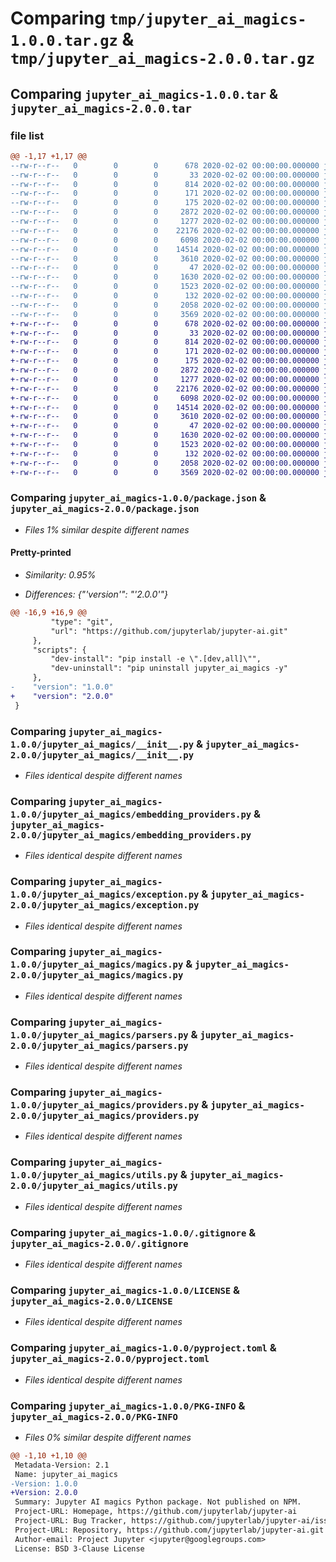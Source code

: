 # Comparing `tmp/jupyter_ai_magics-1.0.0.tar.gz` & `tmp/jupyter_ai_magics-2.0.0.tar.gz`

## Comparing `jupyter_ai_magics-1.0.0.tar` & `jupyter_ai_magics-2.0.0.tar`

### file list

```diff
@@ -1,17 +1,17 @@
--rw-r--r--   0        0        0      678 2020-02-02 00:00:00.000000 jupyter_ai_magics-1.0.0/package.json
--rw-r--r--   0        0        0       33 2020-02-02 00:00:00.000000 jupyter_ai_magics-1.0.0/setup.py
--rw-r--r--   0        0        0      814 2020-02-02 00:00:00.000000 jupyter_ai_magics-1.0.0/jupyter_ai_magics/__init__.py
--rw-r--r--   0        0        0      171 2020-02-02 00:00:00.000000 jupyter_ai_magics-1.0.0/jupyter_ai_magics/_version.py
--rw-r--r--   0        0        0      175 2020-02-02 00:00:00.000000 jupyter_ai_magics-1.0.0/jupyter_ai_magics/aliases.py
--rw-r--r--   0        0        0     2872 2020-02-02 00:00:00.000000 jupyter_ai_magics-1.0.0/jupyter_ai_magics/embedding_providers.py
--rw-r--r--   0        0        0     1277 2020-02-02 00:00:00.000000 jupyter_ai_magics-1.0.0/jupyter_ai_magics/exception.py
--rw-r--r--   0        0        0    22176 2020-02-02 00:00:00.000000 jupyter_ai_magics-1.0.0/jupyter_ai_magics/magics.py
--rw-r--r--   0        0        0     6098 2020-02-02 00:00:00.000000 jupyter_ai_magics-1.0.0/jupyter_ai_magics/parsers.py
--rw-r--r--   0        0        0    14514 2020-02-02 00:00:00.000000 jupyter_ai_magics-1.0.0/jupyter_ai_magics/providers.py
--rw-r--r--   0        0        0     3610 2020-02-02 00:00:00.000000 jupyter_ai_magics-1.0.0/jupyter_ai_magics/utils.py
--rw-r--r--   0        0        0       47 2020-02-02 00:00:00.000000 jupyter_ai_magics-1.0.0/jupyter_ai_magics/tests/__init__.py
--rw-r--r--   0        0        0     1630 2020-02-02 00:00:00.000000 jupyter_ai_magics-1.0.0/.gitignore
--rw-r--r--   0        0        0     1523 2020-02-02 00:00:00.000000 jupyter_ai_magics-1.0.0/LICENSE
--rw-r--r--   0        0        0      132 2020-02-02 00:00:00.000000 jupyter_ai_magics-1.0.0/README.md
--rw-r--r--   0        0        0     2058 2020-02-02 00:00:00.000000 jupyter_ai_magics-1.0.0/pyproject.toml
--rw-r--r--   0        0        0     3569 2020-02-02 00:00:00.000000 jupyter_ai_magics-1.0.0/PKG-INFO
+-rw-r--r--   0        0        0      678 2020-02-02 00:00:00.000000 jupyter_ai_magics-2.0.0/package.json
+-rw-r--r--   0        0        0       33 2020-02-02 00:00:00.000000 jupyter_ai_magics-2.0.0/setup.py
+-rw-r--r--   0        0        0      814 2020-02-02 00:00:00.000000 jupyter_ai_magics-2.0.0/jupyter_ai_magics/__init__.py
+-rw-r--r--   0        0        0      171 2020-02-02 00:00:00.000000 jupyter_ai_magics-2.0.0/jupyter_ai_magics/_version.py
+-rw-r--r--   0        0        0      175 2020-02-02 00:00:00.000000 jupyter_ai_magics-2.0.0/jupyter_ai_magics/aliases.py
+-rw-r--r--   0        0        0     2872 2020-02-02 00:00:00.000000 jupyter_ai_magics-2.0.0/jupyter_ai_magics/embedding_providers.py
+-rw-r--r--   0        0        0     1277 2020-02-02 00:00:00.000000 jupyter_ai_magics-2.0.0/jupyter_ai_magics/exception.py
+-rw-r--r--   0        0        0    22176 2020-02-02 00:00:00.000000 jupyter_ai_magics-2.0.0/jupyter_ai_magics/magics.py
+-rw-r--r--   0        0        0     6098 2020-02-02 00:00:00.000000 jupyter_ai_magics-2.0.0/jupyter_ai_magics/parsers.py
+-rw-r--r--   0        0        0    14514 2020-02-02 00:00:00.000000 jupyter_ai_magics-2.0.0/jupyter_ai_magics/providers.py
+-rw-r--r--   0        0        0     3610 2020-02-02 00:00:00.000000 jupyter_ai_magics-2.0.0/jupyter_ai_magics/utils.py
+-rw-r--r--   0        0        0       47 2020-02-02 00:00:00.000000 jupyter_ai_magics-2.0.0/jupyter_ai_magics/tests/__init__.py
+-rw-r--r--   0        0        0     1630 2020-02-02 00:00:00.000000 jupyter_ai_magics-2.0.0/.gitignore
+-rw-r--r--   0        0        0     1523 2020-02-02 00:00:00.000000 jupyter_ai_magics-2.0.0/LICENSE
+-rw-r--r--   0        0        0      132 2020-02-02 00:00:00.000000 jupyter_ai_magics-2.0.0/README.md
+-rw-r--r--   0        0        0     2058 2020-02-02 00:00:00.000000 jupyter_ai_magics-2.0.0/pyproject.toml
+-rw-r--r--   0        0        0     3569 2020-02-02 00:00:00.000000 jupyter_ai_magics-2.0.0/PKG-INFO
```

### Comparing `jupyter_ai_magics-1.0.0/package.json` & `jupyter_ai_magics-2.0.0/package.json`

 * *Files 1% similar despite different names*

#### Pretty-printed

 * *Similarity: 0.95%*

 * *Differences: {"'version'": "'2.0.0'"}*

```diff
@@ -16,9 +16,9 @@
         "type": "git",
         "url": "https://github.com/jupyterlab/jupyter-ai.git"
     },
     "scripts": {
         "dev-install": "pip install -e \".[dev,all]\"",
         "dev-uninstall": "pip uninstall jupyter_ai_magics -y"
     },
-    "version": "1.0.0"
+    "version": "2.0.0"
 }
```

### Comparing `jupyter_ai_magics-1.0.0/jupyter_ai_magics/__init__.py` & `jupyter_ai_magics-2.0.0/jupyter_ai_magics/__init__.py`

 * *Files identical despite different names*

### Comparing `jupyter_ai_magics-1.0.0/jupyter_ai_magics/embedding_providers.py` & `jupyter_ai_magics-2.0.0/jupyter_ai_magics/embedding_providers.py`

 * *Files identical despite different names*

### Comparing `jupyter_ai_magics-1.0.0/jupyter_ai_magics/exception.py` & `jupyter_ai_magics-2.0.0/jupyter_ai_magics/exception.py`

 * *Files identical despite different names*

### Comparing `jupyter_ai_magics-1.0.0/jupyter_ai_magics/magics.py` & `jupyter_ai_magics-2.0.0/jupyter_ai_magics/magics.py`

 * *Files identical despite different names*

### Comparing `jupyter_ai_magics-1.0.0/jupyter_ai_magics/parsers.py` & `jupyter_ai_magics-2.0.0/jupyter_ai_magics/parsers.py`

 * *Files identical despite different names*

### Comparing `jupyter_ai_magics-1.0.0/jupyter_ai_magics/providers.py` & `jupyter_ai_magics-2.0.0/jupyter_ai_magics/providers.py`

 * *Files identical despite different names*

### Comparing `jupyter_ai_magics-1.0.0/jupyter_ai_magics/utils.py` & `jupyter_ai_magics-2.0.0/jupyter_ai_magics/utils.py`

 * *Files identical despite different names*

### Comparing `jupyter_ai_magics-1.0.0/.gitignore` & `jupyter_ai_magics-2.0.0/.gitignore`

 * *Files identical despite different names*

### Comparing `jupyter_ai_magics-1.0.0/LICENSE` & `jupyter_ai_magics-2.0.0/LICENSE`

 * *Files identical despite different names*

### Comparing `jupyter_ai_magics-1.0.0/pyproject.toml` & `jupyter_ai_magics-2.0.0/pyproject.toml`

 * *Files identical despite different names*

### Comparing `jupyter_ai_magics-1.0.0/PKG-INFO` & `jupyter_ai_magics-2.0.0/PKG-INFO`

 * *Files 0% similar despite different names*

```diff
@@ -1,10 +1,10 @@
 Metadata-Version: 2.1
 Name: jupyter_ai_magics
-Version: 1.0.0
+Version: 2.0.0
 Summary: Jupyter AI magics Python package. Not published on NPM.
 Project-URL: Homepage, https://github.com/jupyterlab/jupyter-ai
 Project-URL: Bug Tracker, https://github.com/jupyterlab/jupyter-ai/issues
 Project-URL: Repository, https://github.com/jupyterlab/jupyter-ai.git
 Author-email: Project Jupyter <jupyter@googlegroups.com>
 License: BSD 3-Clause License
```


